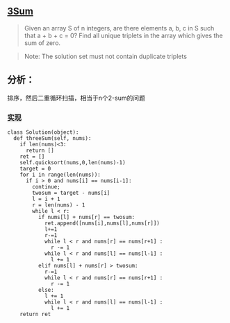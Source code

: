 ## [3Sum](https://leetcode.com/problems/3sum/#/description)

>Given an array S of n integers, are there elements a, b, c in S such that a + b + c = 0? Find all unique triplets in the array which gives the sum of zero.

>Note: The solution set must not contain duplicate triplets

## 分析：

排序，然后二重循环扫描，相当于n个2-sum的问题

### [实现](../sourcecode/3sum.py)
```
class Solution(object):
  def threeSum(self, nums):
    if len(nums)<3:
	  return []
	ret = []
	self.quicksort(nums,0,len(nums)-1)
	target = 0
	for i in range(len(nums)):
	  if i > 0 and nums[i] == nums[i-1]:
		continue;
	    twosum = target - nums[i]
		l = i + 1
		r = len(nums) - 1
		while l < r:
		  if nums[l] + nums[r] == twosum:
			ret.append([nums[i],nums[l],nums[r]])
			l+=1
			r-=1
			while l < r and nums[r] == nums[r+1] :
			  r -= 1
			while l < r and nums[l] == nums[l-1] :
			  l += 1
		  elif nums[l] + nums[r] > twosum:
			r-=1
			while l < r and nums[r] == nums[r+1] :
			  r -= 1
		  else:
			l += 1
			while l < r and nums[l] == nums[l-1] :
			  l += 1
	return ret
```


  
